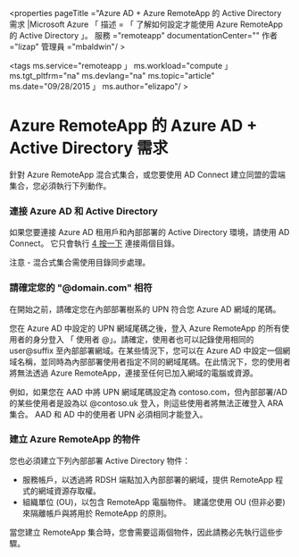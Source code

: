 <properties 
    pageTitle ="Azure AD + Azure RemoteApp 的 Active Directory 需求 |Microsoft Azure 「 
    描述 = 「 了解如何設定才能使用 Azure RemoteApp 的 Active Directory 」。 
    服務 ="remoteapp" 
    documentationCenter="" 
    作者 ="lizap" 
    管理員 ="mbaldwin"/ >

<tags 
    ms.service="remoteapp 」 
    ms.workload="compute 」 
    ms.tgt_pltfrm="na" 
    ms.devlang="na" 
    ms.topic="article" 
    ms.date="09/28/2015 」 
    ms.author="elizapo"/ >



# Azure RemoteApp 的 Azure AD + Active Directory 需求

針對 Azure RemoteApp 混合式集合，或您要使用 AD Connect 建立同盟的雲端集合，您必須執行下列動作。

### 連接 Azure AD 和 Active Directory

如果您要連接 Azure AD 租用戶和內部部署的 Active Directory 環境，請使用 AD Connect。 它只會執行 [4 按一下](http://blogs.technet.com/b/ad/archive/2014/08/04/connecting-ad-and-azure-ad-only-4-clicks-with-azure-ad-connect.aspx) 連接兩個目錄。

注意 - 混合式集合需使用目錄同步處理。

### 請確定您的 "@domain.com" 相符

在開始之前，請確定您在內部部署樹系的 UPN 符合您 Azure AD 網域的尾碼。

您在 Azure AD 中設定的 UPN 網域尾碼之後，登入 Azure RemoteApp 的所有使用者的身分登入 「 使用者 @<the suffix you set up>」。請確定，使用者也可以記錄使用相同的 user@suffix 至內部部署網域。在某些情況下，您可以在 Azure AD 中設定一個網域名稱，並同時為內部部署使用者指定不同的網域尾碼。在此情況下，您的使用者將無法透過 Azure RemoteApp，連接至任何已加入網域的電腦或資源。

例如，如果您在 AAD 中將 UPN 網域尾碼設定為 contoso.com，但內部部署/AD 的某些使用者是設為以 @contoso.uk 登入，則這些使用者將無法正確登入 ARA 集合。 AAD 和 AD 中的使用者 UPN 必須相同才能登入。

### 建立 Azure RemoteApp 的物件

您也必須建立下列內部部署 Active Directory 物件：

- 服務帳戶，以透過將 RDSH 端點加入內部部署的網域，提供 RemoteApp 程式的網域資源存取權。
- 組織單位 (OU)，以包含 RemoteApp 電腦物件。 建議您使用 OU (但非必要) 來隔離帳戶與將用於 RemoteApp 的原則。

當您建立 RemoteApp 集合時，您會需要這兩個物件，因此請務必先執行這些步驟。




